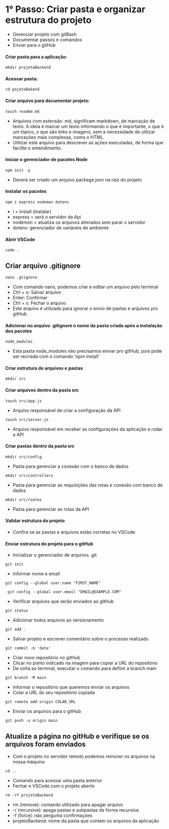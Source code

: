# 1° Passo: Criar pasta e organizar estrutura do projeto
* Gerenciar projeto com gitBash
* Documentar passos e comandos
* Enviar para o gitHub

#### Criar pasta para a aplicação:
```
mkdir projetoBackend
```
#### Acessar pasta:
```
cd pojetoBakend
```
#### Criar arquivo para documentar projeto:
```
touch readme.md
```
* Arquivos com extensão .md, significam markdown, de marcação de texto. A ideia é marcar um texto informando o que é importante, o que é um tópico, o que são links e imagens, sem a necessidade de utilizar marcações mais complexas, como o HTML.
* Utilizar este arquivo para descrever as ações executadas, de forma que facilite o entendimento.

#### Iniciar o gerenciador de pacotes Node
```
npm init -y
```
* Deverá ser criado um arquivo packege.json na raíz do projeto

#### Instalar os pacotes
```
npm i express nodemon dotenv
```
* i = install (instalar)
* express = será o servidor da Api
* nodemon = atualiza os arquivos alterados sem parar o servidor
* dotenv: gerenciador de variáveis de ambiente
  
#### Abrir VSCode
```
code .
```

## Criar arquivo .gitignore
```
nano .gtignore
```
* Com comando nano, podemos criar e editar um arquivo pelo terminal
* Ctrl + o: Salvar arquivo
* Enter: Confirmar
* Ctrl + x: Fechar o arquivo
* Este arquivo é utilizado para ignorar o envio de pastas e arquivos pro gitHub

#### Adicionar no arquivo .gitignore o nome da pasta criada após a instalação dos pacotes
```
node_modules
```
* Esta pasta node_modules não precisamos enviar pro gitHub, pois pode ser recriada com o comando 'npm install'

#### Criar estrutura de arquivos e pastas
```
mkdir src
```
#### Criar arquivos dentro da pasta src
```
touch src/app.js
```
* Arquivo responsável de criar a configuração da API
```
touch src/server.js
```
* Arquivo responsável em receber as configurações da aplicação e rodar a API

#### Criar pastas dentro da pasta src
```
mkdir src/config
```
* Pasta para gerenciar a conexão com o banco de dados
```
mkdir src/controllers
```
* Pasta para gerenciar as requisições das rotas e conexão com banco de dados
```
mkdir src/routes
```
* Pasta para gerenciar as rotas da API

#### Validar estrutura do projeto
* Confira se as pastas e arquivos estão corretas no VSCode

#### Enviar estrutura do projeto para o gitHub
* Inicializar o gerenciador de arquivos .git
```
git init
```
* Informar nome e email
```
git config --global user.name "FIRST_NAME"
```
```
 git config --global user.email "EMAIL@EXAMPLE.COM"
```
* Verificar arquivos que serão enviados ao gitHub 
```
git status
```
* Adicionar todos arquivos ao versionamento
```
git add .
```
* Salvar projeto e escrever comentário sobre o processo realizado
```
git commit -m 'data'
```
* Criar novo repositório no gitHub
* Clicar no ponto indicado na imagem para copiar a URL do repositório
* De volta ao terminal, executar o comando para definir a branch main
```
git branch -M main
```
* Informar o repositório que queremos enviar os arquivos
* Colar a URL do seu repositório copiada
```
git remote add origin COLAR_URL
```
* Enviar os arquivos para o gitHub
```
git push -u origin main
```

## Atualize a página no gitHub e verifique se os arquivos foram enviados
* Com o projeto no servidor remoto podemos remover os arquivos na nossa máquina
```
cd ..
```
* Comando para acessar uma pasta anterior
* Fechar o VSCode com o projeto aberto
```
rm -rf projetoBackend
```
* rm (remove): comando utilizado para apagar arquivo
* -r (recursive): apaga pastas e subpastas de forma recursiva
* -f (force): não pergunta confirmações
* projetoBackend: nome da pasta que contem os arquivos da aplicação

